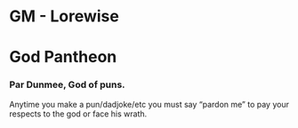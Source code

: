 GM - Lorewise
========================

# God Pantheon

### Par Dunmee, God of puns. 
Anytime you make a pun/dadjoke/etc you must say “pardon me” to pay your respects to the god or face his wrath.
